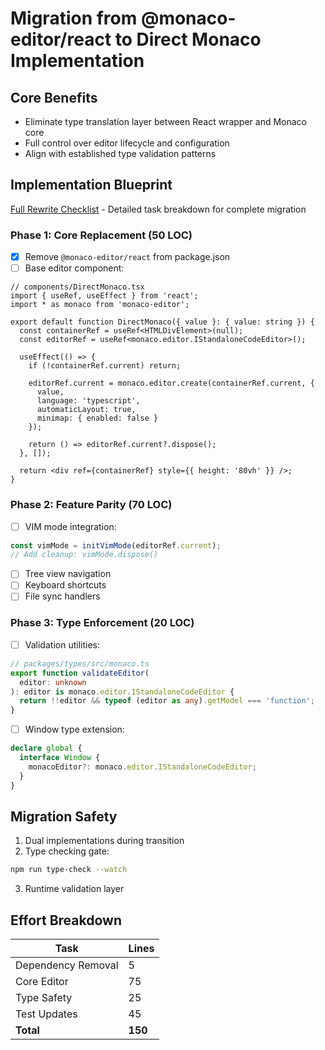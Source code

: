 # Migration from @monaco-editor/react to Direct Monaco Implementation

## Core Benefits
- Eliminate type translation layer between React wrapper and Monaco core
- Full control over editor lifecycle and configuration
- Align with established type validation patterns

## Implementation Blueprint

[Full Rewrite Checklist](./full-rewrite-checklist.md) - Detailed task breakdown for complete migration

### Phase 1: Core Replacement (50 LOC)
- [x] Remove `@monaco-editor/react` from package.json
- [ ] Base editor component:
```tsx
// components/DirectMonaco.tsx
import { useRef, useEffect } from 'react';
import * as monaco from 'monaco-editor';

export default function DirectMonaco({ value }: { value: string }) {
  const containerRef = useRef<HTMLDivElement>(null);
  const editorRef = useRef<monaco.editor.IStandaloneCodeEditor>();

  useEffect(() => {
    if (!containerRef.current) return;

    editorRef.current = monaco.editor.create(containerRef.current, {
      value,
      language: 'typescript',
      automaticLayout: true,
      minimap: { enabled: false }
    });

    return () => editorRef.current?.dispose();
  }, []);

  return <div ref={containerRef} style={{ height: '80vh' }} />;
}
```

### Phase 2: Feature Parity (70 LOC)
- [ ] VIM mode integration:
```typescript
const vimMode = initVimMode(editorRef.current);
// Add cleanup: vimMode.dispose()
```
- [ ] Tree view navigation
- [ ] Keyboard shortcuts
- [ ] File sync handlers

### Phase 3: Type Enforcement (20 LOC)
- [ ] Validation utilities:
```typescript
// packages/types/src/monaco.ts
export function validateEditor(
  editor: unknown
): editor is monaco.editor.IStandaloneCodeEditor {
  return !!editor && typeof (editor as any).getModel === 'function';
}
```
- [ ] Window type extension:
```typescript
declare global {
  interface Window {
    monacoEditor?: monaco.editor.IStandaloneCodeEditor;
  }
}
```

## Migration Safety
1. Dual implementations during transition
2. Type checking gate:
```bash
npm run type-check --watch
```
3. Runtime validation layer

## Effort Breakdown
| Task | Lines |
|------|-------|
| Dependency Removal | 5 |
| Core Editor | 75 |
| Type Safety | 25 |
| Test Updates | 45 |
| **Total** | **150** |